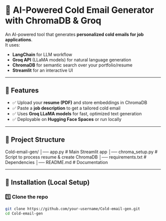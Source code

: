 # 📧 AI-Powered Cold Email Generator with ChromaDB & Groq

An AI-powered tool that generates **personalized cold emails for job applications**.  
It uses:  
- **LangChain** for LLM workflow  
- **Groq API** (LLaMA models) for natural language generation  
- **ChromaDB** for semantic search over your portfolio/resume  
- **Streamlit** for an interactive UI  

---

## 🚀 Features
- ✅ Upload your **resume (PDF)** and store embeddings in ChromaDB  
- ✅ Paste a **job description** to get a tailored cold email  
- ✅ Uses **Groq LLaMA models** for fast, optimized text generation  
- ✅ Deployable on **Hugging Face Spaces** or run locally  

---

## 📂 Project Structure
Cold-email-gen/
│── app.py # Main Streamlit app
│── chroma_setup.py # Script to process resume & create ChromaDB
│── requirements.txt # Dependencies
│── README.md # Documentation


---

## 🔧 Installation (Local Setup)

### 1️⃣ Clone the repo
```bash
git clone https://github.com/your-username/Cold-email-gen.git
cd Cold-email-gen


